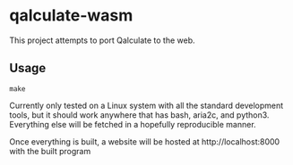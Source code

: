 # qalculate-wasm

This project attempts to port Qalculate to the web.

## Usage

`make`

Currently only tested on a Linux system with all the standard development
tools, but it should work anywhere that has bash, aria2c, and python3.
Everything else will be fetched in a hopefully reproducible manner.

Once everything is built, a website will be hosted at http://localhost:8000
with the built program
